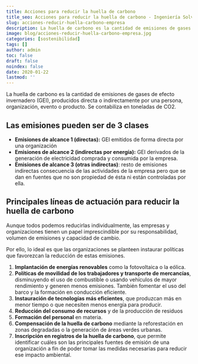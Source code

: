 ```yaml
---
title: Acciones para reducir la huella de carbono
title_seo: Acciones para reducir la huella de carbono - Ingeniería Solvent
slug: acciones-reducir-huella-carbono-empresa
description: La huella de carbono es la cantidad de emisiones de gases de efecto invernadero (GEI), producidos directa o indirectamente por una persona, organización,
image: blog/acciones-reducir-huella-carbono-empresa.jpg
categories: [sostenibilidad]
tags: []
author: admin
toc: false
draft: false
noindex: false
date: 2020-01-22
lastmod: ''
---
```

La huella de carbono es la cantidad de emisiones de gases de efecto invernadero (GEI), producidos directa o indirectamente por una persona, organización, evento o producto. Se contabiliza en toneladas de CO2.

## Las emisiones pueden ser de 3 clases

- **Emisiones de alcance 1 (directas):** GEI emitidos de forma directa por una organización
- **Emisiones de alcance 2 (indirectas por energía):** GEI derivados de la generación de electricidad comprada y consumida por la empresa.
- **Emisiones de alcance 3 (otras indirectas)**: resto de emisiones indirectas consecuencia de las actividades de la empresa pero que se dan en fuentes que no son propiedad de ésta ni están controladas por ella.

## Principales líneas de actuación para reducir la huella de carbono

Aunque todos podemos reducirlas individualmente, las empresas y organizaciones tienen un papel imprescindible por su responsabilidad, volumen de emisiones y capacidad de cambio.

Por ello, lo ideal es que las organizaciones se planteen instaurar políticas que favorezcan la reducción de estas emisiones.

1. **Implantación de energías renovables** como la fotovoltaica o la eólica.
2. **Políticas de movilidad de los trabajadores y transporte de mercancías**, disminuyendo el uso de combustible o usando vehículos de mayor rendimiento y generen menos emisiones. También fomentar el uso del barco y la formación en conducción eficiente.
3. **Instauración de tecnologías más eficientes**, que produzcan más en menor tiempo o que necesiten menos energía para producir.
4. **Reducción del consumo de recursos** y de la producción de residuos
5. **Formación del personal** en materia.
6. **Compensación de la huella de carbono** mediante la reforestación en zonas degradadas o la generación de áreas verdes urbanas.
7. **Inscripción en registros de la huella de carbono**, que permite identificar cuáles son las principales fuentes de emisión de una organización a fin de poder tomar las medidas necesarias para reducir ese impacto ambiental.
